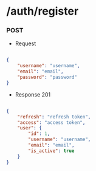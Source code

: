 # /auth/register
### POST
+ Request
```json

{
    "username": "username",
    "email": "email",
    "password": "password"
}

```
+ Response 201

```json

{
    "refresh": "refresh token",
    "access": "access token",
    "user": {
        "id": 1,
        "username": "username",
        "email": "email",
        "is_active": true
    }
}

```